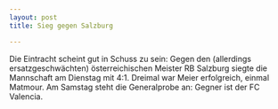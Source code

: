 ```yaml
---
layout: post
title: Sieg gegen Salzburg

---
```


Die Eintracht scheint gut in Schuss zu sein: Gegen den (allerdings ersatzgeschwächten) österreichischen Meister RB Salzburg siegte die Mannschaft am Dienstag mit 4:1. Dreimal war Meier erfolgreich, einmal Matmour. Am Samstag steht die Generalprobe an: Gegner ist der FC Valencia.


